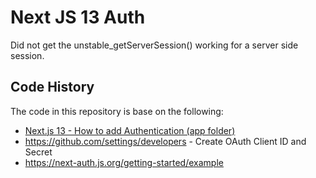 # Next JS 13 Auth

Did not get the unstable_getServerSession() working for a server side session.

## Code History

The code in this repository is base on the following:

- [Next.js 13 - How to add Authentication (app folder)](https://youtu.be/DfIDr2jCkHo)
- https://github.com/settings/developers - Create OAuth Client ID and Secret
- https://next-auth.js.org/getting-started/example
